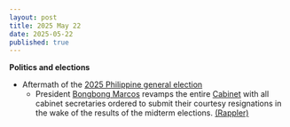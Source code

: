 ```yaml
---
layout: post
title: 2025 May 22
date: 2025-05-22
published: true
---
```



**Politics and elections**

* Aftermath of the [2025 Philippine general election](https://en.wikipedia.org/wiki/2025_Philippine_general_election "2025 Philippine general election")
  + President [Bongbong Marcos](https://en.wikipedia.org/wiki/Bongbong_Marcos "Bongbong Marcos") revamps the entire [Cabinet](https://en.wikipedia.org/wiki/Cabinet_of_the_Philippines "Cabinet of the Philippines") with all cabinet secretaries ordered to submit their courtesy resignations in the wake of the results of the midterm elections. [(Rappler)](https://www.rappler.com/philippines/marcos-cabinet-courtesy-resignation-may-2025/#state=66377a90-0d67-466b-8acb-8bdefd5390d9&session_state=be6e9b1b-ff41-4263-9406-6206dc277e17&iss=https%3A%2F%2Fsso.rappler.com%2Frealms%2Frappler&code=14e7d229-ec9a-408d-878f-a1730482ab5f.be6e9b1b-ff41-4263-9406-6206dc277e17.7e8dfd45-11ab-4d4c-9b62-564719b215c7)

